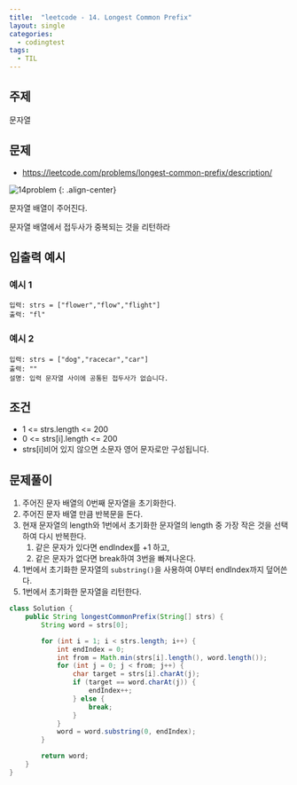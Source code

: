 ```yaml
---
title:  "leetcode - 14. Longest Common Prefix"
layout: single
categories:
  - codingtest
tags:
  - TIL
---
```


## 주제
문자열

## 문제
- https://leetcode.com/problems/longest-common-prefix/description/

![14problem](https://github.com/user-attachments/assets/c3decf32-9294-47b3-94a2-7ca9bf3a6a70)
{: .align-center}

문자열 배열이 주어진다. 

문자열 배열에서 접두사가 중복되는 것을 리턴하라

## 입출력 예시
### 예시 1
```
입력: strs = ["flower","flow","flight"]
출력: "fl"
```

### 예시 2
```
입력: strs = ["dog","racecar","car"]
출력: ""
설명: 입력 문자열 사이에 공통된 접두사가 없습니다.
```

## 조건
- 1 <= strs.length <= 200
- 0 <= strs[i].length <= 200
- strs[i]비어 있지 않으면 소문자 영어 문자로만 구성됩니다.


## 문제풀이
1. 주어진 문자 배열의 0번째 문자열을 초기화한다.
2. 주어진 문자 배열 만큼 반복문을 돈다.
3. 현재 문자열의 length와 1번에서 초기화한 문자열의 length 중 가장 작은 것을 선택하여 다시 반복한다.
    1. 같은 문자가 있다면 endIndex를 +1 하고,
    2. 같은 문자가 없다면 break하여 3번을 빠져나온다.
4. 1번에서 초기화한 문자열의 `substring()`을 사용하여 0부터 endIndex까지 덮어쓴다.
5. 1번에서 초기화한 문자열을 리턴한다.

```java
class Solution {
    public String longestCommonPrefix(String[] strs) {     
        String word = strs[0];

        for (int i = 1; i < strs.length; i++) {
            int endIndex = 0;
            int from = Math.min(strs[i].length(), word.length());
            for (int j = 0; j < from; j++) {
                char target = strs[i].charAt(j);
                if (target == word.charAt(j)) {
                    endIndex++;
                } else {
                    break;
                }
            }
            word = word.substring(0, endIndex);
        }

        return word;
    }
}
```


